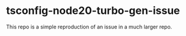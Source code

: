 # tsconfig-node20-turbo-gen-issue

This repo is a simple reproduction of an issue in a much larger repo.
